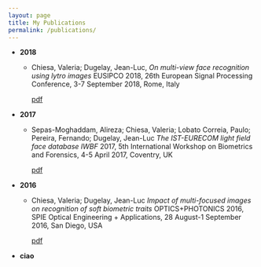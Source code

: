 ```yaml
---
layout: page
title: My Publications
permalink: /publications/
---
```


+ **2018** 

  - Chiesa, Valeria; Dugelay, Jean-Luc, _On multi-view face recognition using lytro images_ EUSIPCO 2018, 26th European Signal Processing Conference, 3-7 September 2018, Rome, Italy
	
	[pdf](http://www.eurecom.fr/fr/publication/5647/download/sec-publi-5647.pdf)  
	

+ **2017**

  - Sepas-Moghaddam, Alireza; Chiesa, Valeria; Lobato Correia, Paulo; Pereira, Fernando; Dugelay, Jean-Luc _The IST-EURECOM light field face database
IWBF_ 2017, 5th International Workshop on Biometrics and Forensics, 4-5 April 2017, Coventry, UK

	[pdf](http://www.eurecom.fr/fr/publication/5185/download/sec-publi-5185.pdf)
	
+ **2016**

  - Chiesa, Valeria; Dugelay, Jean-Luc _Impact of multi-focused images on recognition of soft biometric traits_ OPTICS+PHOTONICS 2016, SPIE Optical Engineering + Applications, 28 August-1 September 2016, San Diego, USA
	
	[pdf](http://www.eurecom.fr/fr/publication/5023/download/sec-publi-5023.pdf)
	
+ **ciao**
	